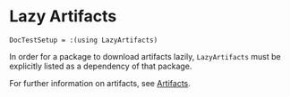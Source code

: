 # Lazy Artifacts

```@meta
DocTestSetup = :(using LazyArtifacts)
```

In order for a package to download artifacts lazily, `LazyArtifacts` must be
explicitly listed as a dependency of that package.

For further information on artifacts, see [Artifacts](@ref).
